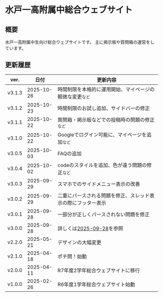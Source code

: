 # 水戸一高附属中総合ウェブサイト

## 概要
水戸一高附属中生向け総合ウェブサイトです。
主に掲示板や質問箱の運営をしています。

## 更新履歴
| ver. | 日付 | 更新内容 |
|------|------|----------|
| v3.1.3 | 2025-10-26 | 時間制限を本格的に運用開始、マイページの軽微な変更<small>など</small> |
| v3.1.2 | 2025-10-23 | 時間制限のお試し追加、サイドバーの修正 |
| v3.1.1 | 2025-10-22 | 質問箱・掲示板などでの投稿時の問題の修正<small>など</small>
| v3.1.0 | 2025-10-22 | Googleでログイン可能に、マイページを追加<small>など</small> |
| v3.0.5 | 2025-10-03 | FAQの追加 |
| v3.0.4 | 2025-10-02 | codeのスタイルを追加、色が違う問題の修正<small>など</small> |
| v3.0.3 | 2025-09-29 | スマホでのサイドメニュー表示の改善 |
| v3.0.2 | 2025-09-29 | 二重にパースされる問題を修正、スレッド表示の際にフッター表示 |
| v3.0.1 | 2025-09-28 | 一部分が正しくパースされない問題を修正 |
| v3.0.0 | 2025-09-28 | 詳しくは[2025-09-28](what's_new/2025-09-28.md)を参照 |
| v2.2.0 | 2025-05-21 | デザインの大幅変更 |
| v2.1.0 | 2025-04-18 | ポチ問！始動 |
| v2.0.0 | 2025-04-11 | R7年度2学年総合ウェブサイトに移行 |
| v1.0.0 | 2025-02-26 | R6年度1学年総合ウェブサイト始動 |